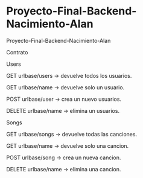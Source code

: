 # Proyecto-Final-Backend-Nacimiento-Alan
Proyecto-Final-Backend-Nacimiento-Alan

Contrato 


Users

GET urlbase/users -> devuelve todos los usuarios. 

GET urlbase/name -> devuelve solo un usuario.

POST urlbase/user -> crea un nuevo usuarios.

DELETE urlbase/name -> elimina un usuarios.


Songs

GET urlbase/songs -> devuelve todas las canciones. 

GET urlbase/name -> devuelve solo una cancion.

POST urlbase/song -> crea un nueva cancion.

DELETE urlbase/name -> elimina una cancion.
